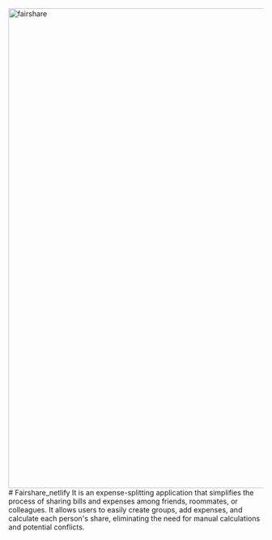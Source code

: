 <img width="947" alt="fairshare" src="https://github.com/parul-saini/Fairshare_netlify/assets/97037135/4fefeb2c-b4d0-40ea-820e-8f7373e2534d">
# Fairshare_netlify
It is an expense-splitting application that simplifies the process of sharing bills and expenses among friends, roommates, or colleagues. It allows users to easily create groups, add expenses, and calculate each person's share, eliminating the need for manual calculations and potential conflicts.
